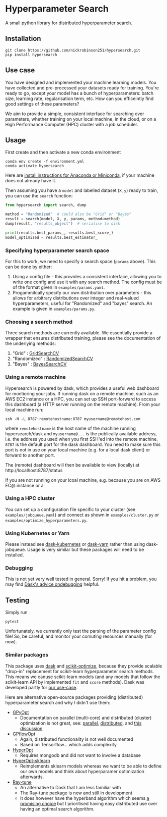 # Hyperparameter Search

A small python library for distributed hyperparameter search.

## Installation

```
git clone https://github.com/nickrobinson251/hypersearch.git
pip install hypersearch
```

## Use case

You have designed and implemented your machine learning models.
You have collected and pre-processed your datasets ready for training. You're ready
to go, except your model has a bunch of hyperparameters: batch size, learning
rate, regularisation term, etc. How can you efficeintly find good settings of
these parameters?

We aim to provide a simple, consistent interface for searching over parameters, whether
training on your local machine, in the cloud, or on a High
Performance Computer (HPC) cluster with a job scheduler.

## Usage

First create and then activate a new conda environment
```
conda env create -f environment.yml
conda activate hypersearch
```

Here are [install instructions for  Anaconda or Miniconda](http://docs.anaconda.com/anaconda/install/), if your machine does not already have it.

Then assuming you have a `model` and labelled dataset (`X`, `y`) ready to train, you can use
the `search` function:

```python
from hypersearch import search, dump

method = "Randomized"  # could also be "Grid" or "Bayes"  
result = search(model, X, y, params, method=method)
dump(result, "results_object")  # serialise to disk

print(results.best_params_, results.best_score_)
model_optimized = results.best_estimator_
```

### Specifying hyperparameter search space

For this to work, we need to specify a search space (`params` above). This can 
be done by either:
1. Using a config file - this provides a consistent interface, allowing you to write one config 
and use it with any search method. The config must be of the format given in `examples/params.yaml`.
2. Progammitcally specify our own distribution over parameters - this allows for arbitrary distributions over
integer and real-valued hyperparameters, useful for "Randomized" and "bayes" search. An example is given in 
`examples/params.py`.

### Choosing a search method

Three search methods are currently available. We essentially provide a wrapper that ensures
distributed training, please see the documentation of the underlying methods:
1. "Grid" : [GridSearchCV](http://scikit-learn.org/stable/modules/generated/sklearn.model_selection.GridSearchCV.html#sklearn.model_selection.GridSearchCV)
2. "Randomized" : [RandomizedSearchCV](http://scikit-learn.org/stable/modules/generated/sklearn.model_selection.RandomizedSearchCV.html)
3. "Bayes" : [BayesSearchCV](https://scikit-optimize.github.io/#skopt.BayesSearchCV)

### Using a remote machine

Hypersearch is powered by dask, which provides a useful web dashboard for
montioring your jobs. If running dask on a remote machine, such as an AWS EC2
instance or a HPC, you can set up SSH port-forward to access this dashboard
(a HTTP server running on the remote machine). From your local machine run:
```
ssh -N -L 8787:remotehostname:8787 myusername@remotehost.com
```
where `remotehostname` is the host name of the machine running hypersearch/dask
and `myusername@...` is the publically available address,
i.e. the address you used when you first SSH'ed into the remote machine.
`8787` is the default port for the dask dashboard. You
need to make sure this port is not in use on your local machine (e.g. for a
local dask client) or forward to another port.

The (remote) dashboard will then be available to view (locally) at
http://localhost:8787/status

If you are not running on your lcoal machine, e.g. because you are on AWS EC@
instance or a

### Using a HPC cluster

You can set up a configuration file specific to your cluster (see `examples/jobqueue.yaml`)
and connect as shown in `examples/cluster.py` or `examples/optimize_hyperparameters.py`.

### Using Kubernetes or Yarn

Please instead see [dask-kubernetes](https://kubernetes.dask.org/en/latest/) or [dask-yarn](https://yarn.dask.org/en/latest/) rather than using dask-jobqueue. Usage is very similar but these packages will need to be installed.

### Debugging

This is not yet very well tested in general. Sorry! If you hit a problem, you
may find [Dask's advice ondebugging](http://docs.dask.org/en/latest/debugging.html) helpful.

## Testing

Simply run

```
pytest
```
Unfortunately, we currently only test the parsing of the parameter config file! So, be careful, and monitor your comuting resources manually (for now). 

### Similar packages

This package uses [dask](https://docs.dask.org/en/latest/) and [scikit-optimize](https://scikit-optimize.github.io/), because they provide scalable "drop-in"
replacement for scikit-learn hyperparameter search methods. 
This  means we canuse scikit-learn models (and any models that follow the scikit-learn API by
implemented `fit` and `score` methods). 
Dask was developed partly for [our use-case](http://docs.dask.org/en/latest/use-cases.html#scikit-learn-or-joblib-user).

Here are alternative open-source packages providing (distributed) hyperparameter search and why I didn't use them:
- [GPyOpt](https://github.com/SheffieldML/GPyOpt)
    - Documentation on parallel (multi-core) and distributed (cluster)
      optimization is not great, see: [parallel](https://nbviewer.jupyter.org/github/SheffieldML/GPyOpt/blob/devel/manual/GPyOpt_parallel_optimization.ipynb),
      [distributed](https://nbviewer.jupyter.org/github/SheffieldML/GPyOpt/blob/master/manual/GPyOpt_external_objective_evaluation.ipynb),
      and
      [this discussion](https://github.com/SheffieldML/GPyOpt/issues/172)
- [GPflowOpt](https://github.com/GPflow/GPflowOpt)
    - Again, distributed functionality is not well documented
    - Based on Tensorflow… which adds complexity
- [HyperOpt](https://github.com/hyperopt/hyperopt)
    - Requires mongodb and did not want  to involve a database
- [HyperOpt-sklearn](https://github.com/hyperopt/hyperopt-sklearn)
     - Reimplements sklearn models whereas we want to be able to define our own models and think about hyperparamer optimization afterwards.
- [Ray-tune](https://github.com/ray-project/ray/tree/master/python/ray/tune)
    - An alternative to Dask that I am less familiar with
    - The Ray-tune package is  new and still in development
    - It does however have the hyperband algorithm which seems [a promising
      choice](http://www.argmin.net/2016/06/23/hyperband/) but I prioritised
      having easy distributed use over having an optimal search algorithm.
